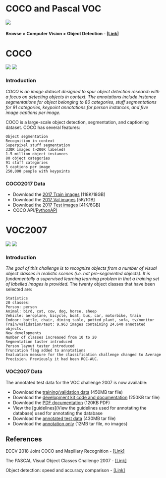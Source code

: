 # COCO and Pascal VOC
![](https://github.com/yehengchen/ObjectDetection/blob/master/img/dataset.png)

#### Browse > Computer Vision > Object Detection - [[Link]](https://paperswithcode.com/task/object-detection)

# COCO
![](https://github.com/yehengchen/ObjectDetection/blob/master/img/coco.png)
![](https://github.com/yehengchen/ObjectDetection/blob/master/img/coco_yolo.png)

### Introduction
*COCO is an image dataset designed to spur object detection research with a focus on detecting objects in context. The annotations include instance segmentations for object belonging to 80 categories, stuff segmentations for 91 categories, keypoint annotations for person instances, and five image captions per image.*

COCO is a large-scale object detection, segmentation, and captioning dataset. 
COCO has several features:
    
    Object segmentation
    Recognition in context
    Superpixel stuff segmentation
    330K images (>200K labeled)
    1.5 million object instances
    80 object categories
    91 stuff categories
    5 captions per image
    250,000 people with keypoints

### COCO2017 Data

* Download the [2017 Train images](http://images.cocodataset.org/zips/train2017.zip) [118K/18GB]
* Download the [2017 Val images](http://images.cocodataset.org/zips/val2017.zip) [5K/1GB]
* Download the [2017 Test images](http://images.cocodataset.org/zips/test2017.zip) [41K/6GB]
* COCO API/[PythonAPI](https://github.com/cocodataset/cocoapi/tree/master/PythonAPI)


# VOC2007
![](https://github.com/yehengchen/ObjectDetection/blob/master/img/voc.png)
![](https://github.com/yehengchen/ObjectDetection/blob/master/img/voc_yolo.png)

### Introduction
*The goal of this challenge is to recognize objects from a number of visual object classes in realistic scenes (i.e. not pre-segmented objects). It is fundamentally a supervised learning learning problem in that a training set of labelled images is provided.*
The twenty object classes that have been selected are:

    Statistics
    20 classes:
    Person: person
    Animal: bird, cat, cow, dog, horse, sheep
    Vehicle: aeroplane, bicycle, boat, bus, car, motorbike, train
    Indoor: bottle, chair, dining table, potted plant, sofa, tv/monitor
    Train/validation/test: 9,963 images containing 24,640 annotated objects.
    New developments 
    Number of classes increased from 10 to 20
    Segmentation taster introduced
    Person layout taster introduced
    Truncation flag added to annotations
    Evaluation measure for the classification challenge changed to Average Precision. Previously it had been ROC-AUC.

### VOC2007 Data
The annotated test data for the VOC challenge 2007 is now available: 
* Download the [training/validation data](http://host.robots.ox.ac.uk/pascal/VOC/voc2007/VOCtrainval_06-Nov-2007.tar) (450MB tar file)
* Download the [development kit code and documentation](http://host.robots.ox.ac.uk/pascal/VOC/voc2007/VOCdevkit_08-Jun-2007.tar) (250KB tar file)
* Download the [PDF documentation](http://host.robots.ox.ac.uk/pascal/VOC/voc2007/devkit_doc_07-Jun-2007.pdf) (120KB PDF) 
* View the [guidelines](View the guidelines used for annotating the database) used for annotating the database
* Download the [annotated test data](http://host.robots.ox.ac.uk/pascal/VOC/voc2007/VOCtest_06-Nov-2007.tar) (430MB tar file)
* Download the [annotation only](http://host.robots.ox.ac.uk/pascal/VOC/voc2007/VOCtestnoimgs_06-Nov-2007.tar) (12MB tar file, no images)


## References
ECCV 2018 Joint COCO and Mapillary Recognition - [[Link]](http://cocodataset.org/workshop/coco-mapillary-eccv-2018.html)

The PASCAL Visual Object Classes Challenge 2007 - [[Link]](http://host.robots.ox.ac.uk/pascal/VOC/voc2007/index.html)

Object detection: speed and accuracy comparison - [[Link]](https://medium.com/@jonathan_hui/object-detection-speed-and-accuracy-comparison-faster-r-cnn-r-fcn-ssd-and-yolo-5425656ae359)
